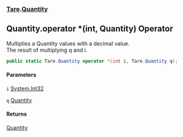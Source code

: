 ### [Tare](Tare.md 'Tare').[Quantity](Tare.Quantity.md 'Tare.Quantity')

## Quantity.operator *(int, Quantity) Operator

Multiplies a Quantity values with a decimal value.  
<returns>The result of multiplying q and i.</returns>

```csharp
public static Tare.Quantity operator *(int i, Tare.Quantity q);
```
#### Parameters

<a name='Tare.Quantity.op_Multiply(int,Tare.Quantity).i'></a>

`i` [System.Int32](https://docs.microsoft.com/en-us/dotnet/api/System.Int32 'System.Int32')

<a name='Tare.Quantity.op_Multiply(int,Tare.Quantity).q'></a>

`q` [Quantity](Tare.Quantity.md 'Tare.Quantity')

#### Returns
[Quantity](Tare.Quantity.md 'Tare.Quantity')